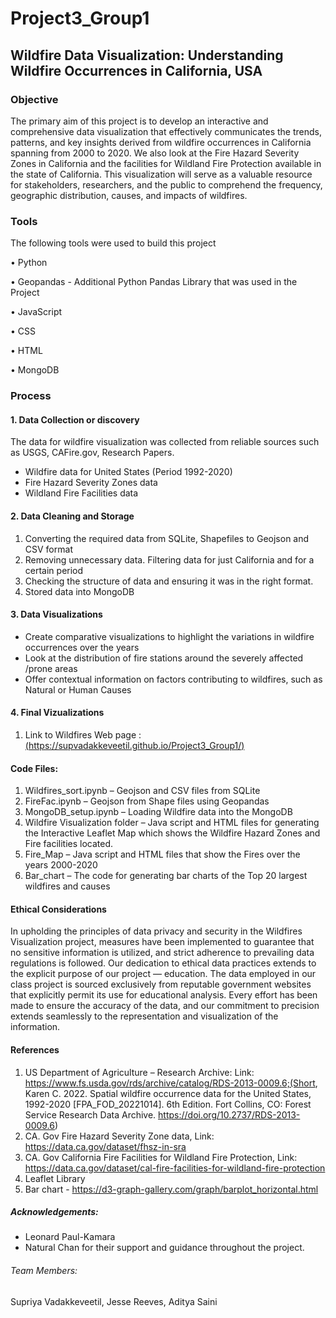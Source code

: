 # Project3_Group1
## Wildfire Data Visualization: Understanding Wildfire Occurrences in California, USA

### Objective
The primary aim of this project is to develop an interactive and comprehensive data visualization that effectively communicates the trends, patterns, and key insights derived from wildfire occurrences in California spanning from 2000 to 2020. We also look at the Fire Hazard Severity Zones in California and the facilities for Wildland Fire Protection available in the state of California. This visualization will serve as a valuable resource for stakeholders, researchers, and the public to comprehend the frequency, geographic distribution, causes, and impacts of wildfires.

### Tools
The following tools were used to build this project

•	Python 

•	Geopandas - Additional Python Pandas Library that was used in the Project

•	JavaScript

•	CSS

•	HTML

•	MongoDB


### Process
#### 1. Data Collection or discovery
The data for wildfire visualization was collected from reliable sources such as USGS, CAFire.gov, Research Papers.
-	Wildfire data for United States (Period 1992-2020)
-	Fire Hazard Severity Zones data
-	Wildland Fire Facilities data 

#### 2. Data Cleaning and Storage
1.	Converting the required data from SQLite, Shapefiles to Geojson and CSV format 
2.	Removing unnecessary data. Filtering data for just California and for a certain period 
3.	Checking the structure of data and ensuring it was in the right format.
4.	Stored data into MongoDB

#### 3. Data Visualizations
-	Create comparative visualizations to highlight the variations in wildfire occurrences over the years
-	Look at the distribution of fire stations around the severely affected /prone areas 
-	Offer contextual information on factors contributing to wildfires, such as Natural or Human Causes

#### 4. Final Vizualizations
1.	Link to Wildfires Web page : [(https://supvadakkeveetil.github.io/Project3_Group1/)](https://supvadakkeveetil.github.io/Project3_Group1/)
#### Code Files:
1.	Wildfires_sort.ipynb – Geojson and CSV files from SQLite
2.	FireFac.ipynb – Geojson from Shape files using Geopandas
3.	MongoDB_setup.ipynb – Loading Wildfire data into the MongoDB
4.	Wildfire Visualization folder – Java script and HTML files for generating the Interactive Leaflet Map which shows the Wildfire Hazard Zones and Fire facilities located.
5.	Fire_Map – Java script and HTML files that show the Fires over the years 2000-2020
6.	Bar_chart – The code for generating bar charts of the Top 20 largest wildfires and causes

#### Ethical Considerations
In upholding the principles of data privacy and security in the Wildfires Visualization project, measures have been implemented to guarantee that no sensitive information is utilized, and strict adherence to prevailing data regulations is followed. Our dedication to ethical data practices extends to the explicit purpose of our project — education. The data employed in our class project is sourced exclusively from reputable government websites that explicitly permit its use for educational analysis. Every effort has been made to ensure the accuracy of the data, and our commitment to precision extends seamlessly to the representation and visualization of the information.

#### References
1. US Department of Agriculture – Research Archive: Link: https://www.fs.usda.gov/rds/archive/catalog/RDS-2013-0009.6;(Short, Karen C. 2022. Spatial wildfire occurrence data for the United States, 1992-2020 [FPA_FOD_20221014]. 6th Edition. Fort Collins, CO: Forest Service Research Data Archive. https://doi.org/10.2737/RDS-2013-0009.6)
2. CA. Gov Fire Hazard Severity Zone data, Link: https://data.ca.gov/dataset/fhsz-in-sra
3. CA. Gov California Fire Facilities for Wildland Fire Protection, Link: https://data.ca.gov/dataset/cal-fire-facilities-for-wildland-fire-protection
4. Leaflet Library
5. Bar chart - https://d3-graph-gallery.com/graph/barplot_horizontal.html

##### Acknowledgements:
- Leonard Paul-Kamara
- Natural Chan
for their support and guidance throughout the project.

###### Team Members:
Supriya Vadakkeveetil, Jesse Reeves, Aditya Saini

